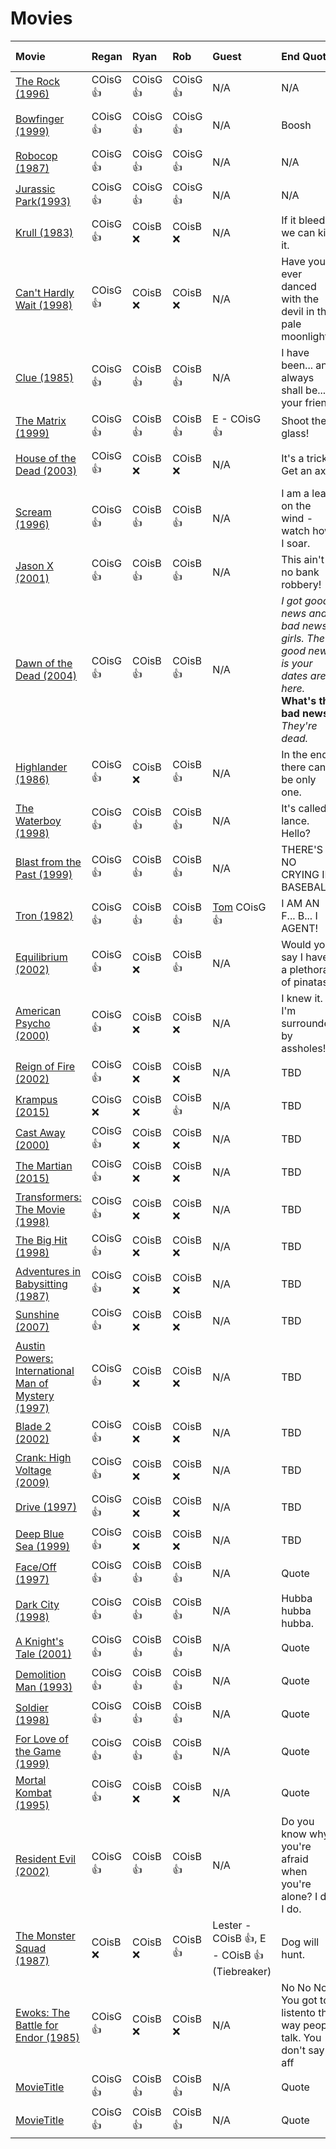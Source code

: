 # Movies

| Movie | Regan | Ryan | Rob | Guest | End Quote | End Quote Origin |
| :-- | :-- | :-- | :-- | :-- | :-- | :-- |
| [The Rock (1996)](https://www.imdb.com/title/tt0117500/) | COisG 👍 | COisG 👍 | COisG 👍 | N/A | N/A | N/A |
| [Bowfinger (1999)](https://www.imdb.com/title/tt0131325/) | COisG 👍 | COisG 👍 | COisG 👍 | N/A | Boosh | [Frisky Dingo (2006)](https://en.wikipedia.org/wiki/Frisky_Dingo) |
| [Robocop (1987)](https://www.imdb.com/title/tt0093870/) | COisG 👍 | COisG 👍 | COisG 👍 | N/A | N/A | N/A |
| [Jurassic Park(1993)](https://www.imdb.com/title/tt0107290/) | COisG 👍 | COisG 👍 | COisG 👍 | N/A | N/A | N/A |
| [Krull (1983)](https://www.imdb.com/title/tt0085811/) | COisG 👍 | COisB ❌ | COisB ❌ | N/A | If it bleeds, we can kill it. | [Predator (1987)](<https://en.wikipedia.org/wiki/Predator_(film)>) |
| [Can't Hardly Wait (1998)](https://www.imdb.com/title/tt0127723/) | COisG 👍 | COisB ❌ | COisB ❌ | N/A | Have you ever danced with the devil in the pale moonlight? | [Batman (1989)](<https://en.wikipedia.org/wiki/Batman_(1989_film)>) |
| [Clue (1985)](https://www.imdb.com/title/tt0088930/) | COisG 👍 | COisB 👍 | COisB 👍 | N/A | I have been... and always shall be... your friend. | [Star Trek II: The Wrath of Khan (1982)](https://en.wikipedia.org/wiki/Star_Trek_II:_The_Wrath_of_Khan) |
| [The Matrix (1999)](https://www.imdb.com/title/tt0133093/) | COisG 👍 | COisB 👍 | COisB 👍 | E - COisG 👍 | Shoot the glass! | [Die Hard (1988)](https://en.wikipedia.org/wiki/Die_Hard) |
| [House of the Dead (2003)](https://www.imdb.com/title/tt0317676/) | COisG 👍 | COisB ❌ | COisB ❌ | N/A | It's a trick. Get an axe. | [Army of Darkness (1992)](https://en.wikipedia.org/wiki/Army_of_Darkness) |
| [Scream (1996)](https://www.imdb.com/title/tt0117571/) | COisG 👍 | COisB 👍 | COisB 👍 | N/A | I am a leaf on the wind - watch how I soar. | [Serenity (2005)](<https://en.wikipedia.org/wiki/Serenity_(2005_film)>) |
| [Jason X (2001)](https://www.imdb.com/title/tt0211443/) | COisG 👍 | COisB 👍 | COisB 👍 | N/A | This ain't no bank robbery! | [Inside Man (2006)](https://en.wikipedia.org/wiki/Inside_Man) |
| [Dawn of the Dead (2004)](https://www.imdb.com/title/tt0363547/) | COisG 👍 | COisB 👍 | COisB 👍 | N/A | _I got good news and bad news, girls. The good news is your dates are here._ <br> **What's the bad news?** <br> _They're dead._ | [Night of the Cr[eeps (1986)](https://en.wikipedia.org/wiki/Night_of_the_Creeps) |
| [Highlander (1986)](https://www.imdb.com/title/tt0091203/) | COisG 👍 | COisB ❌ | COisB 👍 | N/A | In the end there can be only one. | [Highlander (1986)](<https://en.wikipedia.org/wiki/Highlander_(film)>) |
| [The Waterboy (1998)](https://www.imdb.com/title/tt0120484/) | COisG 👍 | COisB 👍 | COisB 👍 | N/A | It's called a lance. Hello? | [A Knight's Tale (2001)](https://en.wikipedia.org/wiki/A_Knight%27s_Tale) |
| [Blast from the Past (1999)](https://www.imdb.com/title/tt0124298/) | COisG 👍 | COisB 👍 | COisB 👍 | N/A | THERE'S NO CRYING IN BASEBALL! | [ A League of Their Own (1992)](https://en.wikipedia.org/wiki/A_League_of_Their_Own) |
| [Tron (1982)](https://www.imdb.com/title/tt0084827/) | COisG 👍 | COisB 👍 | COisB 👍 | [Tom](https://thetomcastpopcast.transistor.fm/) COisG 👍 | I AM AN F... B... I AGENT! | [Point Break (1991)](<https://en.wikipedia.org/wiki/Point_Break_(2015_film)>) |
| [Equilibrium (2002)](https://www.imdb.com/title/tt0238380/) | COisG 👍 | COisB ❌ | COisB 👍 | N/A | Would you say I have a plethora of pinatas? | [Three Amigos! (1986)](https://en.wikipedia.org/wiki/Three_Amigos) |
| [American Psycho (2000)](https://www.imdb.com/title/tt0144084/) | COisG 👍 | COisB ❌ | COisB ❌ | N/A | I knew it. I'm surrounded by assholes! | [Spaceballs (1987)](https://en.wikipedia.org/wiki/Spaceballs) |
| [Reign of Fire (2002)](https://www.imdb.com/title/tt0253556/) | COisG 👍 | COisB ❌ | COisB ❌ | N/A | TBD | [Batman (1989)](<https://en.wikipedia.org/wiki/Predator_(film)>) |
| [Krampus (2015)](https://www.imdb.com/title/tt3850590/) | COisG ❌ | COisB ❌ | COisB 👍 | N/A | TBD | [Batman (1989)](<https://en.wikipedia.org/wiki/Predator_(film)>) |
| [Cast Away (2000)](https://www.imdb.com/title/tt0162222/) | COisG 👍 | COisB ❌ | COisB ❌ | N/A | TBD | [Batman (1989)](<https://en.wikipedia.org/wiki/Predator_(film)>) |
| [The Martian (2015)](https://www.imdb.com/title/tt3659388/) | COisG 👍 | COisB ❌ | COisB ❌ | N/A | TBD | [Batman (1989)](<https://en.wikipedia.org/wiki/Predator_(film)>) |
| [Transformers: The Movie (1998)](https://www.imdb.com/title/tt0092106/) | COisG 👍 | COisB ❌ | COisB ❌ | N/A | TBD | [Batman (1989)](<https://en.wikipedia.org/wiki/Predator_(film)>) |
| [The Big Hit (1998)](https://www.imdb.com/title/tt0120609/) | COisG 👍 | COisB ❌ | COisB ❌ | N/A | TBD | [Batman (1989)](<https://en.wikipedia.org/wiki/Predator_(film)>) |
| [Adventures in Babysitting (1987)](https://www.imdb.com/title/tt0092513/) | COisG 👍 | COisB ❌ | COisB ❌ | N/A | TBD | [Batman (1989)](<https://en.wikipedia.org/wiki/Predator_(film)>) |
| [Sunshine (2007)](https://www.imdb.com/title/tt0448134/) | COisG 👍 | COisB ❌ | COisB ❌ | N/A | TBD | [Batman (1989)](<https://en.wikipedia.org/wiki/Predator_(film)>) |
| [Austin Powers: International Man of Mystery (1997)](https://www.imdb.com/title/tt0118655/) | COisG 👍 | COisB ❌ | COisB ❌ | N/A | TBD | [Batman (1989)](<https://en.wikipedia.org/wiki/Predator_(film)>) |
| [Blade 2 (2002)](https://www.imdb.com/title/tt0187738/) | COisG 👍 | COisB ❌ | COisB ❌ | N/A | TBD | [Batman (1989)](<https://en.wikipedia.org/wiki/Predator_(film)>) |
| [Crank: High Voltage (2009)](https://www.imdb.com/title/tt1121931/) | COisG 👍 | COisB ❌ | COisB ❌ | N/A | TBD | [Batman (1989)](<https://en.wikipedia.org/wiki/Predator_(film)>) |
| [Drive (1997)](https://www.imdb.com/title/tt0116147/) | COisG 👍 | COisB ❌ | COisB ❌ | N/A | TBD | [Batman (1989)](<https://en.wikipedia.org/wiki/Predator_(film)>) |
| [Deep Blue Sea (1999)](https://www.imdb.com/title/tt0149261/) | COisG 👍 | COisB ❌ | COisB ❌ | N/A | TBD | [Batman (1989)](<https://en.wikipedia.org/wiki/Predator_(film)>) |
| [Face/Off (1997)](https://www.imdb.com/title/tt0119094/) | COisG 👍 | COisB 👍 | COisB 👍 | N/A | Quote | [OriginTitle](OriginURL) |
| [Dark City (1998)](https://www.imdb.com/title/tt0118929/) | COisG 👍 | COisB 👍 | COisB 👍 | N/A | Hubba hubba hubba. | [Payback (1998)](<https://en.wikipedia.org/wiki/Payback_(1999_film)>) |
| [A Knight's Tale (2001)](https://www.imdb.com/title/tt0183790/) | COisG 👍 | COisB 👍 | COisB 👍 | N/A | Quote | [OriginTitle](OriginURL) |
| [Demolition Man (1993)](https://www.imdb.com/title/tt0106697/) | COisG 👍 | COisB 👍 | COisB 👍 | N/A | Quote | [OriginTitle](OriginURL) |
| [Soldier (1998)](https://www.imdb.com/title/tt0120157/) | COisG 👍 | COisB 👍 | COisB 👍 | N/A | Quote | [OriginTitle](OriginURL) |
| [For Love of the Game (1999)](https://www.imdb.com/title/tt0126916/) | COisG 👍 | COisB 👍 | COisB 👍 | N/A | Quote | [OriginTitle](OriginURL) |
| [Mortal Kombat (1995)](https://www.imdb.com/title/tt0113855/) | COisG 👍 | COisB ❌ | COisB ❌ | N/A | Quote | [OriginTitle](OriginURL) |
| [Resident Evil (2002)](https://www.imdb.com/title/tt0120804/) | COisG 👍 | COisB 👍 | COisB 👍 | N/A | Do you know why you're afraid when you're alone? I do. I do. | [The Sixth Sense (1999)](https://en.wikipedia.org/wiki/The_Sixth_Sense) |
| [The Monster Squad (1987)](https://www.imdb.com/title/tt0093560/) | COisB ❌ | COisB ❌ | COisB 👍 | Lester - COisB 👍, E - COisB 👍 (Tiebreaker) | Dog will hunt. | [The Texas Chainsaw Massacre 2 (1986)](https://en.wikipedia.org/wiki/The_Texas_Chainsaw_Massacre_2) |
| [Ewoks: The Battle for Endor (1985)](https://www.imdb.com/title/tt0089110/) | COisG 👍 | COisB ❌ | COisB ❌ | N/A | No No No You got to listento the way people talk. You don't say aff | [OriginTitle](OriginURL) |
| [MovieTitle](MovieURL) | COisG 👍 | COisB 👍 | COisB 👍 | N/A | Quote | [OriginTitle](OriginURL) |
| [MovieTitle](MovieURL) | COisG 👍 | COisB 👍 | COisB 👍 | N/A | Quote | [OriginTitle](OriginURL) |
